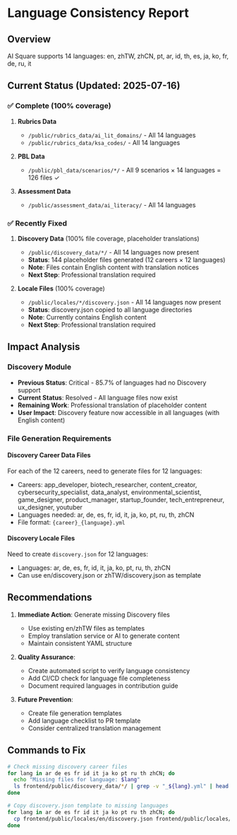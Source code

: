 # Language Consistency Report

## Overview
AI Square supports 14 languages: en, zhTW, zhCN, pt, ar, id, th, es, ja, ko, fr, de, ru, it

## Current Status (Updated: 2025-07-16)

### ✅ Complete (100% coverage)
1. **Rubrics Data**
   - `/public/rubrics_data/ai_lit_domains/` - All 14 languages
   - `/public/rubrics_data/ksa_codes/` - All 14 languages

2. **PBL Data**
   - `/public/pbl_data/scenarios/*/` - All 9 scenarios × 14 languages = 126 files ✓

3. **Assessment Data**
   - `/public/assessment_data/ai_literacy/` - All 14 languages

### ✅ Recently Fixed
1. **Discovery Data** (100% file coverage, placeholder translations)
   - `/public/discovery_data/*/` - All 14 languages now present
   - **Status**: 144 placeholder files generated (12 careers × 12 languages)
   - **Note**: Files contain English content with translation notices
   - **Next Step**: Professional translation required

2. **Locale Files** (100% coverage)
   - `/public/locales/*/discovery.json` - All 14 languages now present
   - **Status**: discovery.json copied to all language directories
   - **Note**: Currently contains English content
   - **Next Step**: Professional translation required

## Impact Analysis

### Discovery Module
- **Previous Status**: Critical - 85.7% of languages had no Discovery support
- **Current Status**: Resolved - All language files now exist
- **Remaining Work**: Professional translation of placeholder content
- **User Impact**: Discovery feature now accessible in all languages (with English content)

### File Generation Requirements

#### Discovery Career Data Files
For each of the 12 careers, need to generate files for 12 languages:
- Careers: app_developer, biotech_researcher, content_creator, cybersecurity_specialist, data_analyst, environmental_scientist, game_designer, product_manager, startup_founder, tech_entrepreneur, ux_designer, youtuber
- Languages needed: ar, de, es, fr, id, it, ja, ko, pt, ru, th, zhCN
- File format: `{career}_{language}.yml`

#### Discovery Locale Files
Need to create `discovery.json` for 12 languages:
- Languages: ar, de, es, fr, id, it, ja, ko, pt, ru, th, zhCN
- Can use en/discovery.json or zhTW/discovery.json as template

## Recommendations

1. **Immediate Action**: Generate missing Discovery files
   - Use existing en/zhTW files as templates
   - Employ translation service or AI to generate content
   - Maintain consistent YAML structure

2. **Quality Assurance**: 
   - Create automated script to verify language consistency
   - Add CI/CD check for language file completeness
   - Document required languages in contribution guide

3. **Future Prevention**:
   - Create file generation templates
   - Add language checklist to PR template
   - Consider centralized translation management

## Commands to Fix

```bash
# Check missing discovery career files
for lang in ar de es fr id it ja ko pt ru th zhCN; do
  echo "Missing files for language: $lang"
  ls frontend/public/discovery_data/*/ | grep -v "_${lang}.yml" | head -5
done

# Copy discovery.json template to missing languages
for lang in ar de es fr id it ja ko pt ru th zhCN; do
  cp frontend/public/locales/en/discovery.json frontend/public/locales/$lang/
done
```